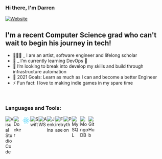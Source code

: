### Hi there, I'm Darren 

[![Website](https://img.shields.io/website?label=dfhdstudios.com&style=for-the-badge&url=https://www.dfhdstudios.com/)](https://www.dfhdstudios.com/)


## I'm a recent Computer Science grad who can't wait to begin his journey in tech!

- 👨🏽‍💻 _ I am an artist, software engineer and lifelong scholar
- 🧠 _ I’m currently learning DevOps 🤣
- 🤖  I’m looking to break into develop my skills and build through infrastructure automation
- 🥅  2021 Goals: Learn as much as I can and become a better Engineer
- ⚡  Fun fact: I love to making indie games in my spare time


<br />

### Languages and Tools:

<img align="left" alt="Visual Studio Code" width="26px" src="https://github.com/get-icon/geticon/blob/master/icons/visual-studio-code.svg" />
<img align="left" alt="Docker" width="26px" src="https://github.com/get-icon/geticon/blob/master/icons/docker-icon.svg" />
<img align="left" alt="React" width="26px" src="https://raw.githubusercontent.com/github/explore/80688e429a7d4ef2fca1e82350fe8e3517d3494d/topics/react/react.png" />
<img align="left" alt="Swift" width="26px" src="https://github.com/get-icon/geticon/blob/master/icons/swift.svg" />
<img align="left" alt="AWS" width="26px" src="https://github.com/get-icon/geticon/blob/master/icons/aws.svg" />
<img align="left" alt="Jenkins" width="26px" src="https://github.com/get-icon/geticon/blob/master/icons/jenkins.svg" />
<img align="left" alt="Firebase" width="26px" src="https://github.com/get-icon/geticon/blob/master/icons/firebase.svg" />
<img align="left" alt="Python" width="26px" src="https://github.com/get-icon/geticon/blob/master/icons/python.svg" />
<img align="left" alt="MySQL" width="26px" src="https://github.com/get-icon/geticon/blob/master/icons/mysql.svg" />
<img align="left" alt="MongoDB" width="26px" src="https://github.com/get-icon/geticon/blob/master/icons/mongodb-icon.svg" />
<img align="left" alt="GitHub" width="26px" src="https://github.com/get-icon/geticon/blob/master/icons/github-icon.svg" />
